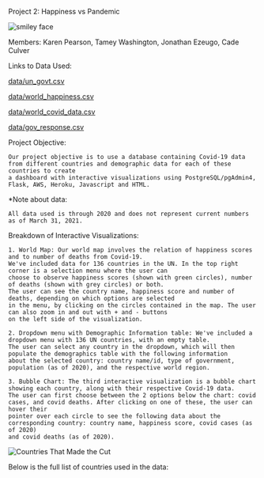 Project 2: Happiness vs Pandemic

![smiley face](https://ricehoudatapt-nyy6067.slack.com/files/U01CSR76JJE/F01T2972Z60/smiley-bg.png)

Members: Karen Pearson, Tamey Washington, Jonathan Ezeugo, Cade Culver

Links to Data Used:

[data/un_govt.csv](https://github.com/Kpearson72/Happiness_vs_Pandemic/blob/0364f71e33ed2828100394c87af5b1b81d71e3ee/data/un_govt.csv)

[data/world_happiness.csv](https://github.com/Kpearson72/Happiness_vs_Pandemic/blob/0364f71e33ed2828100394c87af5b1b81d71e3ee/data/world_happiness.csv)

[data/world_covid_data.csv](https://github.com/Kpearson72/Happiness_vs_Pandemic/blob/0364f71e33ed2828100394c87af5b1b81d71e3ee/data/world_covid_data.csv)

[data/gov_response.csv](https://github.com/Kpearson72/Happiness_vs_Pandemic/blob/a74fdc9c144068fa66067497a61e4fb087c35096/data/gov_response.csv)

Project Objective:

	Our project objective is to use a database containing Covid-19 data from different countries and demographic data for each of these countries to create
	a dashboard with interactive visualizations using PostgreSQL/pgAdmin4, Flask, AWS, Heroku, Javascript and HTML.
	
	
*Note about data:
	
	All data used is through 2020 and does not represent current numbers as of March 31, 2021.


Breakdown of Interactive Visualizations:

	1. World Map: Our world map involves the relation of happiness scores and to number of deaths from Covid-19.
	We've included data for 136 countries in the UN. In the top right corner is a selection menu where the user can 
	choose to observe happiness scores (shown with green circles), number of deaths (shown with grey circles) or both.
	The user can see the country name, happiness score and number of deaths, depending on which options are selected 
	in the menu, by clicking on the circles contained in the map. The user can also zoom in and out with + and - buttons 
	on the left side of the visualization.
	
	2. Dropdown menu with Demographic Information table: We've included a dropdown menu with 136 UN countries, with an empty table.
	The user can select any country in the dropdown, which will then populate the demographics table with the following information
	about the selected country: country name/id, type of government, population (as of 2020), and the respective world region.
	
	3. Bubble Chart: The third interactive visualization is a bubble chart showing each country, along with their respective Covid-19 data.
	The user can first choose between the 2 options below the chart: covid cases, and covid deaths. After clicking on one of these, the user can hover their
	pointer over each circle to see the following data about the corresponding country: country name, happiness score, covid cases (as of 2020)
	and covid deaths (as of 2020).
	
	
![Countries That Made the Cut](https://i.gyazo.com/d087eced613c645b3592952be3c6dc22.png)

Below is the full list of countries used in the data:

